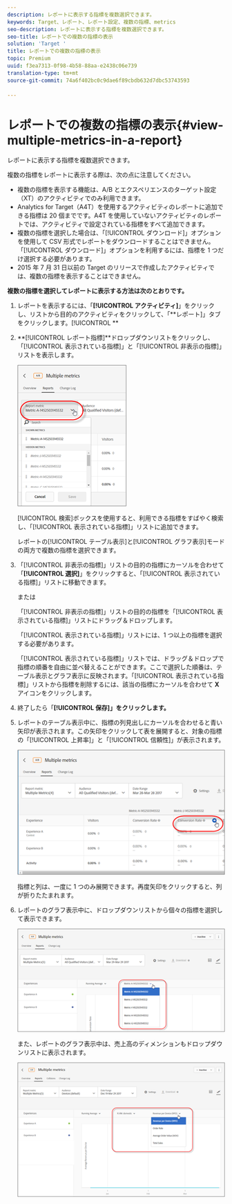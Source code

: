 ```yaml
---
description: レポートに表示する指標を複数選択できます。
keywords: Target、レポート、レポート設定、複数の指標、metrics
seo-description: レポートに表示する指標を複数選択できます。
seo-title: レポートでの複数の指標の表示
solution: 'Target '
title: レポートでの複数の指標の表示
topic: Premium
uuid: f3ea7313-0f98-4b58-88aa-e2438c06e739
translation-type: tm+mt
source-git-commit: 74a6f402bc0c9dae6f89cbdb632d7dbc53743593

---
```



# レポートでの複数の指標の表示{#view-multiple-metrics-in-a-report}

レポートに表示する指標を複数選択できます。

複数の指標をレポートに表示する際は、次の点に注意してください。

* 複数の指標を表示する機能は、A/B とエクスペリエンスのターゲット設定（XT）のアクティビティでのみ利用できます。
* Analytics for Target（A4T）を使用するアクティビティのレポートに追加できる指標は 20 個までです。A4T を使用していないアクティビティのレポートでは、アクティビティで設定されている指標をすべて追加できます。
* 複数の指標を選択した場合は、「[!UICONTROL ダウンロード]」オプションを使用して CSV 形式でレポートをダウンロードすることはできません。「[!UICONTROL ダウンロード]」オプションを利用するには、指標を 1 つだけ選択する必要があります。
* 2015 年 7 月 31 日以前の Target のリリースで作成したアクティビティでは、複数の指標を表示することはできません。

**複数の指標を選択してレポートに表示する方法は次のとおりです。**

1. レポートを表示するには、「**[!UICONTROL アクティビティ]**」をクリックし、リストから目的のアクティビティをクリックして、「**レポート]」タブをクリックします。[!UICONTROL **
1. **[!UICONTROL レポート指標]**ドロップダウンリストをクリックし、「[!UICONTROL 表示されている指標]」と「[!UICONTROL 非表示の指標]」リストを表示します。

   ![](assets/multiple_metrics.png)

   [!UICONTROL 検索]ボックスを使用すると、利用できる指標をすばやく検索し、「[!UICONTROL 表示されている指標]」リストに追加できます。

   レポートの[!UICONTROL テーブル表示]と[!UICONTROL グラフ表示]モードの両方で複数の指標を選択できます。

1. 「[!UICONTROL 非表示の指標]」リストの目的の指標にカーソルを合わせて「**[!UICONTROL 選択]**」をクリックすると、「[!UICONTROL 表示されている指標]」リストに移動できます。

   または

   「[!UICONTROL 非表示の指標]」リストの目的の指標を「[!UICONTROL 表示されている指標]」リストにドラッグ＆ドロップします。

   「[!UICONTROL 表示されている指標]」リストには、1 つ以上の指標を選択する必要があります。

   「[!UICONTROL 表示されている指標]」リストでは、ドラッグ＆ドロップで指標の順番を自由に並べ替えることができます。ここで選択した順番は、テーブル表示とグラフ表示に反映されます。「[!UICONTROL 表示されている指標]」リストから指標を削除するには、該当の指標にカーソルを合わせて **X** アイコンをクリックします。

1. 終了したら「**[!UICONTROL 保存]」をクリックします。**
1. レポートのテーブル表示中に、指標の列見出しにカーソルを合わせると青い矢印が表示されます。この矢印をクリックして表を展開すると、対象の指標の「[!UICONTROL 上昇率]」と「[!UICONTROL 信頼性]」が表示されます。

   ![](assets/multiple_metrics_table.png)

   指標と列は、一度に 1 つのみ展開できます。再度矢印をクリックすると、列が折りたたまれます。

1. レポートのグラフ表示中に、ドロップダウンリストから個々の指標を選択して表示できます。

   ![](assets/multiple_metrics_graph.png)

   また、レポートのグラフ表示中は、売上高のディメンションもドロップダウンリストに表示されます。

   ![](assets/muttiple_revenue.png)

